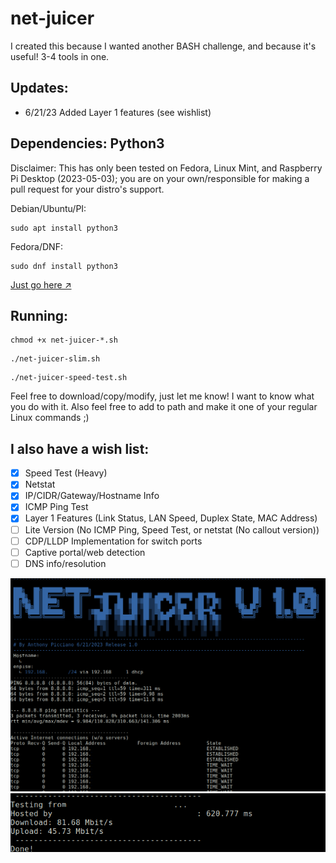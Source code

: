 # net-juicer
<p>I created this because I wanted another BASH challenge, and because it's useful! 3-4 tools in one.</p>

## Updates:
- 6/21/23 Added Layer 1 features (see wishlist)

## Dependencies: Python3
Disclaimer: This has only been tested on Fedora, Linux Mint, and Raspberry Pi Desktop (2023-05-03); you are on your own/responsible for making a pull request for your distro's support.


Debian/Ubuntu/PI:
```
sudo apt install python3
```
Fedora/DNF:
```
sudo dnf install python3
```
[Just go here ↗](https://docs.python.org/3/using/unix.html)

## Running:
```
chmod +x net-juicer-*.sh
```
```
./net-juicer-slim.sh
```
```
./net-juicer-speed-test.sh 
```
Feel free to download/copy/modify, just let me know! I want to know what you do with it.
Also feel free to add to path and make it one of your regular Linux commands ;)

## I also have a wish list:

- [x] Speed Test (Heavy)
- [x] Netstat
- [x] IP/CIDR/Gateway/Hostname Info
- [x] ICMP Ping Test
- [x] Layer 1 Features (Link Status, LAN Speed, Duplex State, MAC Address)
- [ ] Lite Version (No ICMP Ping, Speed Test, or netstat (No callout version)) 
- [ ] CDP/LLDP Implementation for switch ports
- [ ] Captive portal/web detection
- [ ] DNS info/resolution

![Program Demo 1](https://raw.githubusercontent.com/anthonp/net-juicer/main/Program1.png)
![Program Demo 2](https://raw.githubusercontent.com/anthonp/net-juicer/main/Program2.png)
